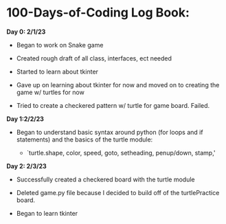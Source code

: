 # 100-Days-of-Coding Log Book:

**Day 0: 2/1/23**

- Began to work on Snake game
- Created rough draft of all class, interfaces, ect needed
- Started to learn about tkinter 

- Gave up on learning about tkinter for now and moved on to creating the game w/ turtles for now
- Tried to create a checkered pattern w/ turtle for game board. Failed.

**Day 1:2/2/23**

- Began to understand basic syntax around python (for loops and if statements) and the basics of the turtle module:

    - `turtle.shape, color, speed, goto, setheading, penup/down, stamp,'

**Day 2: 2/3/23**

- Successfully created a checkered board with the turtle module

- Deleted game.py file because I decided to build off of the turtlePractice board.

- Began to learn tkinter

    